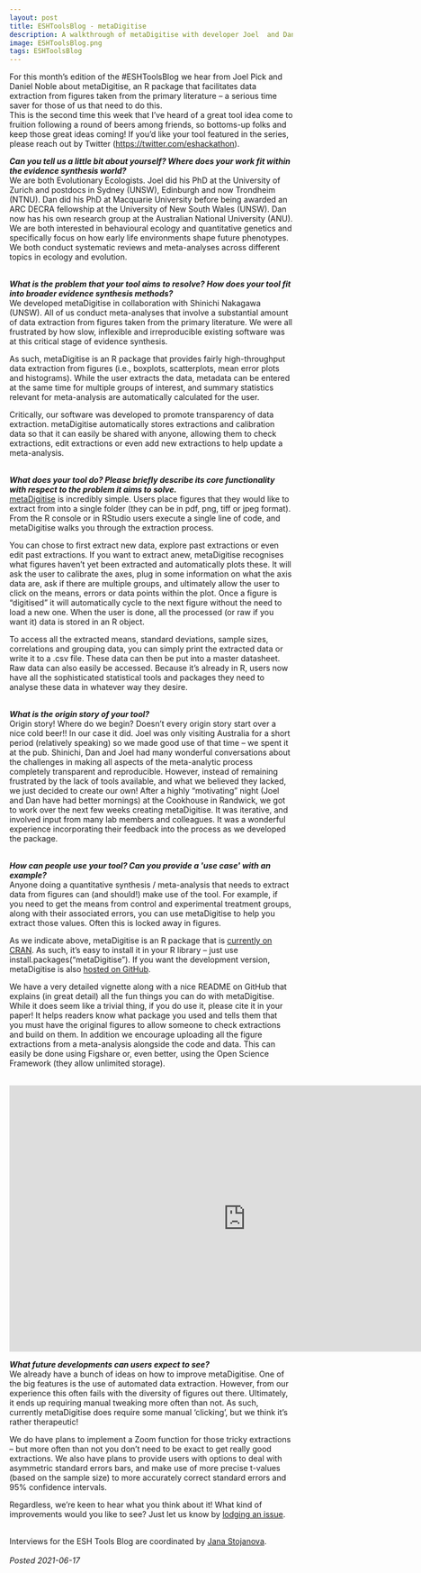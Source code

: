 ```yaml
---
layout: post
title: ESHToolsBlog - metaDigitise
description: A walkthrough of metaDigitise with developer Joel  and Daniel Noble
image: ESHToolsBlog.png
tags: ESHToolsBlog
---
```

<div class="clearfix">
For this month’s edition of the #ESHToolsBlog we hear from Joel Pick and Daniel Noble about metaDigitise, an R package that facilitates data extraction from figures taken from the primary literature – a serious time saver for those of us that need to do this.   
</div>
This is the second time this week that I’ve heard of a great tool idea come to fruition following a round of beers among friends, so bottoms-up folks and keep those great ideas coming! If you’d like your tool featured in the series, please reach out by Twitter (<a href="https://twitter.com/eshackathon" target="_blank">https://twitter.com/eshackathon</a>).  
<br>

<b><em>Can you tell us a little bit about yourself? Where does your work fit within the evidence synthesis world?</em></b>  
We are both Evolutionary Ecologists. Joel did his PhD at the University of Zurich and postdocs in Sydney (UNSW), Edinburgh and now Trondheim (NTNU). Dan did his PhD at Macquarie University before being awarded an ARC DECRA fellowship at the University of New South Wales (UNSW). Dan now has his own research group at the Australian National University (ANU). We are both interested in behavioural ecology and quantitative genetics and specifically focus on how early life environments shape future phenotypes. We both conduct systematic reviews and meta-analyses across different topics in ecology and evolution.  
<br>  

<b><em>What is the problem that your tool aims to resolve? How does your tool fit into broader evidence synthesis methods?</em></b>  
We developed metaDigitise in collaboration with Shinichi Nakagawa (UNSW). All of us conduct meta-analyses that involve a substantial amount of data extraction from figures taken from the primary literature. We were all frustrated by how slow, inflexible and irreproducible existing software was at this critical stage of evidence synthesis.  

As such, metaDigitise is an R package that provides fairly high-throughput data extraction from figures (i.e., boxplots, scatterplots, mean error plots and histograms). While the user extracts the data, metadata can be entered at the same time for multiple groups of interest, and summary statistics relevant for meta-analysis are automatically calculated for the user.  

Critically, our software was developed to promote transparency of data extraction. metaDigitise automatically stores extractions and calibration data so that it can easily be shared with anyone, allowing them to check extractions, edit extractions or even add new extractions to help update a meta-analysis.   
<br>  

<b><em>What does your tool do? Please briefly describe its core functionality with respect to the problem it aims to solve.</em></b>  
<a href="https://cran.r-project.org/web/packages/metaDigitise/vignettes/metaDigitise.html" target="_blank">metaDigitise</a> is incredibly simple. Users place figures that they would like to extract from into a single folder (they can be in pdf, png, tiff or jpeg format). From the R console or in RStudio users execute a single line of code, and metaDigitise walks you through the extraction process.  

You can chose to first extract new data, explore past extractions or even edit past extractions. If you want to extract anew, metaDigitise recognises what figures haven’t yet been extracted and automatically plots these. It will ask the user to calibrate the axes, plug in some information on what the axis data are, ask if there are multiple groups, and ultimately allow the user to click on the means, errors or data points within the plot. Once a figure is “digitised” it will automatically cycle to the next figure without the need to load a new one. When the user is done, all the processed (or raw if you want it) data is stored in an R object.  

To access all the extracted means, standard deviations, sample sizes, correlations and grouping data, you can simply print the extracted data or write it to a .csv file. These data can then be put into a master datasheet. Raw data can also easily be accessed. Because it’s already in R, users now have all the sophisticated statistical tools and packages they need to analyse these data in whatever way they desire.  
<br>  

<b><em>What is the origin story of your tool?</em></b>  
Origin story! Where do we begin? Doesn’t every origin story start over a nice cold beer!! In our case it did. Joel was only visiting Australia for a short period (relatively speaking) so we made good use of that time – we spent it at the pub. Shinichi, Dan and Joel had many wonderful conversations about the challenges in making all aspects of the meta-analytic process completely transparent and reproducible. However, instead of remaining frustrated by the lack of tools available, and what we believed they lacked, we just decided to create our own! After a highly “motivating” night (Joel and Dan have had better mornings) at the Cookhouse in Randwick, we got to work over the next few weeks creating metaDigitise. It was iterative, and involved input from many lab members and colleagues. It was a wonderful experience incorporating their feedback into the process as we developed the package.  
<br>  

<b><em>How can people use your tool? Can you provide a 'use case' with an example?</em></b>  
Anyone doing a quantitative synthesis / meta-analysis that needs to extract data from figures can (and should!) make use of the tool. For example, if you need to get the means from control and experimental treatment groups, along with their associated errors, you can use metaDigitise to help you extract those values. Often this is locked away in figures.  

As we indicate above, metaDigitise is an R package that is <a href="https://cran.r-project.org/web/packages/metaDigitise/index.html" target="_blank">currently on CRAN</a>. As such, it’s easy to install it in your R library – just use install.packages(“metaDigitise”). If you want the development version, metaDigitise is also <a href="https://github.com/daniel1noble/metaDigitise" target="_blank">hosted on GitHub</a>.  

We have a very detailed vignette along with a nice README on GitHub that explains (in great detail) all the fun things you can do with metaDigitise. While it does seem like a trivial thing, if you do use it, please cite it in your paper! It helps readers know what package you used and tells them that you must have the original figures to allow someone to check extractions and build on them. In addition we encourage uploading all the figure extractions from a meta-analysis alongside the code and data. This can easily be done using Figshare or, even better, using the Open Science Framework (they allow unlimited storage).  
<br>  

<iframe width="840" height="473" src="https://youtu.be/2Q8TzgRSACM " title="YouTube video player" frameborder="0" allow="accelerometer; autoplay; clipboard-write; encrypted-media; gyroscope; picture-in-picture" allowfullscreen></iframe>  
<br>  

<b><em>What future developments can users expect to see?</em></b>  
We already have a bunch of ideas on how to improve metaDigitise. One of the big features is the use of automated data extraction. However, from our experience this often fails with the diversity of figures out there. Ultimately, it ends up requiring manual tweaking more often than not. As such, currently metaDigitise does require some manual ‘clicking’, but we think it’s rather therapeutic!  

We do have plans to implement a Zoom function for those tricky extractions – but more often than not you don’t need to be exact to get really good extractions. We also have plans to provide users with options to deal with asymmetric standard errors bars, and make use of more precise t-values (based on the sample size) to more accurately correct standard errors and 95% confidence intervals.  

Regardless, we’re keen to hear what you think about it! What kind of improvements would you like to see? Just let us know by <a href="https://github.com/daniel1noble/metaDigitise/issues" target="_blank">lodging an issue</a>.  
<br>  

Interviews for the ESH Tools Blog are coordinated by <a href="https://www.eshackathon.org/people/Stojanova-Jana.html" target="_blank">Jana Stojanova</a>.  
<br>
<em>Posted 2021-06-17</em>
